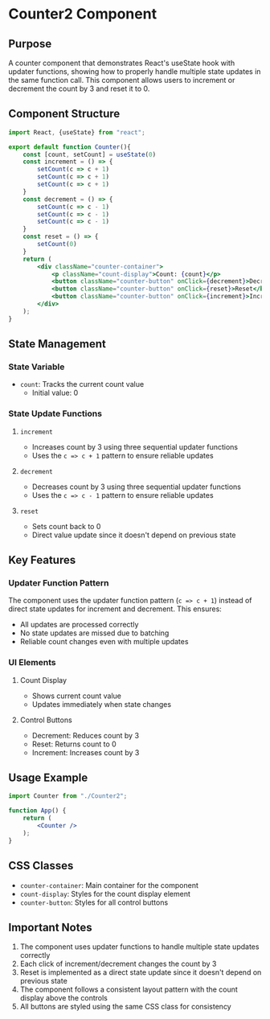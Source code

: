 # Counter2 Component

## Purpose
A counter component that demonstrates React's useState hook with updater functions, showing how to properly handle multiple state updates in the same function call. This component allows users to increment or decrement the count by 3 and reset it to 0.

## Component Structure
```jsx
import React, {useState} from "react";

export default function Counter(){
    const [count, setCount] = useState(0)
    const increment = () => {
        setCount(c => c + 1)
        setCount(c => c + 1)
        setCount(c => c + 1)
    }
    const decrement = () => {
        setCount(c => c - 1)
        setCount(c => c - 1)
        setCount(c => c - 1)
    }
    const reset = () => {
        setCount(0)
    }
    return (
        <div className="counter-container">
            <p className="count-display">Count: {count}</p>
            <button className="counter-button" onClick={decrement}>Decrement</button>
            <button className="counter-button" onClick={reset}>Reset</button>
            <button className="counter-button" onClick={increment}>Increment</button>
        </div>
    );
}
```

## State Management

### State Variable
- `count`: Tracks the current count value
  - Initial value: 0

### State Update Functions
1. `increment`
   - Increases count by 3 using three sequential updater functions
   - Uses the `c => c + 1` pattern to ensure reliable updates
   
2. `decrement`
   - Decreases count by 3 using three sequential updater functions
   - Uses the `c => c - 1` pattern to ensure reliable updates
   
3. `reset`
   - Sets count back to 0
   - Direct value update since it doesn't depend on previous state

## Key Features

### Updater Function Pattern
The component uses the updater function pattern (`c => c + 1`) instead of direct state updates for increment and decrement. This ensures:
- All updates are processed correctly
- No state updates are missed due to batching
- Reliable count changes even with multiple updates

### UI Elements
1. Count Display
   - Shows current count value
   - Updates immediately when state changes

2. Control Buttons
   - Decrement: Reduces count by 3
   - Reset: Returns count to 0
   - Increment: Increases count by 3

## Usage Example
```jsx
import Counter from "./Counter2";

function App() {
    return (
        <Counter />
    );
}
```

## CSS Classes
- `counter-container`: Main container for the component
- `count-display`: Styles for the count display element
- `counter-button`: Styles for all control buttons

## Important Notes
1. The component uses updater functions to handle multiple state updates correctly
2. Each click of increment/decrement changes the count by 3
3. Reset is implemented as a direct state update since it doesn't depend on previous state
4. The component follows a consistent layout pattern with the count display above the controls
5. All buttons are styled using the same CSS class for consistency